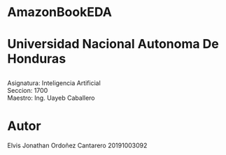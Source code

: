 # AmazonBookEDA

# Universidad Nacional Autonoma De Honduras
##
Asignatura: Inteligencia Artificial       
Seccion: 1700        
Maestro: Ing. Uayeb Caballero
##

# Autor
Elvis Jonathan Ordoñez Cantarero 
20191003092
